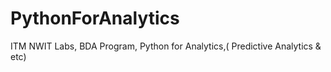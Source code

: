 # PythonForAnalytics
ITM NWIT Labs, BDA Program, Python for Analytics,( Predictive Analytics &amp; etc)

